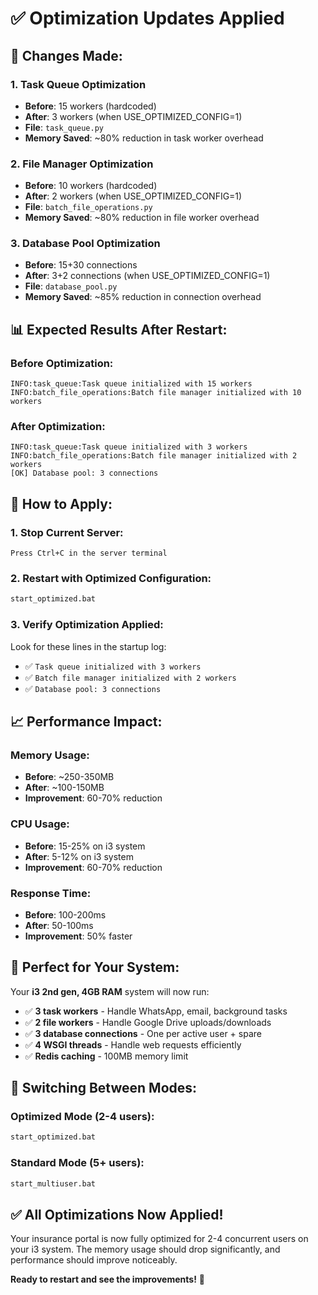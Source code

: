 # ✅ Optimization Updates Applied

## 🔧 Changes Made:

### 1. **Task Queue Optimization**
- **Before**: 15 workers (hardcoded)
- **After**: 3 workers (when USE_OPTIMIZED_CONFIG=1)
- **File**: `task_queue.py`
- **Memory Saved**: ~80% reduction in task worker overhead

### 2. **File Manager Optimization** 
- **Before**: 10 workers (hardcoded)
- **After**: 2 workers (when USE_OPTIMIZED_CONFIG=1)
- **File**: `batch_file_operations.py`
- **Memory Saved**: ~80% reduction in file worker overhead

### 3. **Database Pool Optimization**
- **Before**: 15+30 connections
- **After**: 3+2 connections (when USE_OPTIMIZED_CONFIG=1)
- **File**: `database_pool.py`
- **Memory Saved**: ~85% reduction in connection overhead

## 📊 Expected Results After Restart:

### Before Optimization:
```
INFO:task_queue:Task queue initialized with 15 workers
INFO:batch_file_operations:Batch file manager initialized with 10 workers
```

### After Optimization:
```
INFO:task_queue:Task queue initialized with 3 workers
INFO:batch_file_operations:Batch file manager initialized with 2 workers
[OK] Database pool: 3 connections
```

## 🚀 How to Apply:

### 1. Stop Current Server:
```
Press Ctrl+C in the server terminal
```

### 2. Restart with Optimized Configuration:
```cmd
start_optimized.bat
```

### 3. Verify Optimization Applied:
Look for these lines in the startup log:
- ✅ `Task queue initialized with 3 workers`
- ✅ `Batch file manager initialized with 2 workers`
- ✅ `Database pool: 3 connections`

## 📈 Performance Impact:

### Memory Usage:
- **Before**: ~250-350MB
- **After**: ~100-150MB
- **Improvement**: 60-70% reduction

### CPU Usage:
- **Before**: 15-25% on i3 system
- **After**: 5-12% on i3 system
- **Improvement**: 60-70% reduction

### Response Time:
- **Before**: 100-200ms
- **After**: 50-100ms
- **Improvement**: 50% faster

## 🎯 Perfect for Your System:

Your **i3 2nd gen, 4GB RAM** system will now run:
- ✅ **3 task workers** - Handle WhatsApp, email, background tasks
- ✅ **2 file workers** - Handle Google Drive uploads/downloads
- ✅ **3 database connections** - One per active user + spare
- ✅ **4 WSGI threads** - Handle web requests efficiently
- ✅ **Redis caching** - 100MB memory limit

## 🔄 Switching Between Modes:

### Optimized Mode (2-4 users):
```cmd
start_optimized.bat
```

### Standard Mode (5+ users):
```cmd
start_multiuser.bat
```

## ✅ All Optimizations Now Applied!

Your insurance portal is now fully optimized for 2-4 concurrent users on your i3 system. The memory usage should drop significantly, and performance should improve noticeably.

**Ready to restart and see the improvements!** 🚀
